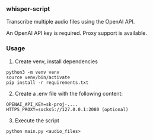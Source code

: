 ### whisper-script

Transcribe multiple audio files using the OpenAI API.

An OpenAI API key is required. Proxy support is available.

### Usage

1. Create venv, install dependencies

```
python3 -m venv venv
source venv/bin/activate
pip install -r requirements.txt
```

2. Create a .env file with the following content:

```
OPENAI_API_KEY=sk-proj-....
HTTPS_PROXY=socks5://127.0.0.1:2080 (optional)
```

3. Execute the script

```
python main.py <audio_files>
```
